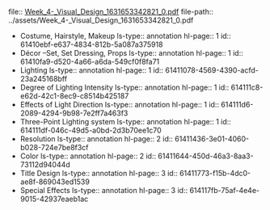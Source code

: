 file:: [Week_4-_Visual_Design_1631653342821_0.pdf](../assets/Week_4-_Visual_Design_1631653342821_0.pdf)
file-path:: ../assets/Week_4-_Visual_Design_1631653342821_0.pdf

- Costume, Hairstyle, Makeup
  ls-type:: annotation
  hl-page:: 1
  id:: 61410ebf-e637-4834-812b-5a087a375918
- Décor –Set, Set Dressing, Props
  ls-type:: annotation
  hl-page:: 1
  id:: 61410fa9-d520-4a66-a6da-549cf0f8fa71
- Lighting
  ls-type:: annotation
  hl-page:: 1
  id:: 61411078-4569-4390-acfd-23a245168bff
- Degree of Lighting Intensity
  ls-type:: annotation
  hl-page:: 1
  id:: 614111c8-e62d-42c1-8ec9-c8514b425187
- Effects of Light Direction 
  ls-type:: annotation
  hl-page:: 1
  id:: 614111d6-2089-4294-9b98-7e2ff7a463f3
- Three-Point Lighting system
  ls-type:: annotation
  hl-page:: 1
  id:: 614111df-046c-49d5-a0bd-2d3b70ee1c70
- Resolution
  ls-type:: annotation
  hl-page:: 2
  id:: 61411436-3e01-4060-b028-724e7be8f3cf
- Color
  ls-type:: annotation
  hl-page:: 2
  id:: 61411644-450d-46a3-8aa3-73112d94044d
- Title Design
  ls-type:: annotation
  hl-page:: 3
  id:: 61411773-f15b-4dc0-ae8f-869043ed1539
- Special Effects
  ls-type:: annotation
  hl-page:: 3
  id:: 614117fb-75af-4e4e-9015-42937eaeb1ac